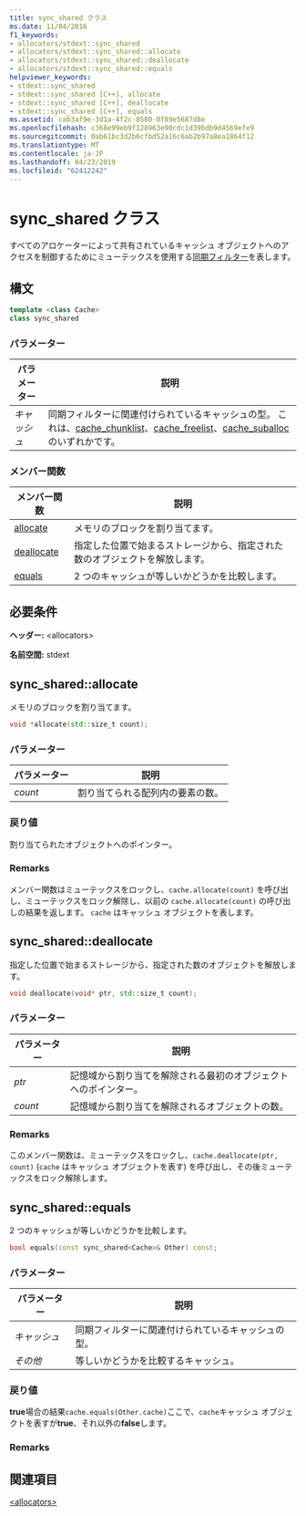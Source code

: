 ```yaml
---
title: sync_shared クラス
ms.date: 11/04/2016
f1_keywords:
- allocators/stdext::sync_shared
- allocators/stdext::sync_shared::allocate
- allocators/stdext::sync_shared::deallocate
- allocators/stdext::sync_shared::equals
helpviewer_keywords:
- stdext::sync_shared
- stdext::sync_shared [C++], allocate
- stdext::sync_shared [C++], deallocate
- stdext::sync_shared [C++], equals
ms.assetid: cab3af9e-3d1a-4f2c-8580-0f89e5687d8e
ms.openlocfilehash: c368e99eb9f128963e90cdc1d39bdb9d4569efe9
ms.sourcegitcommit: 0ab61bc3d2b6cfbd52a16c6ab2b97a8ea1864f12
ms.translationtype: MT
ms.contentlocale: ja-JP
ms.lasthandoff: 04/23/2019
ms.locfileid: "62412242"
---
```

# <a name="syncshared-class"></a>sync_shared クラス

すべてのアロケーターによって共有されているキャッシュ オブジェクトへのアクセスを制御するためにミューテックスを使用する[同期フィルター](../standard-library/allocators-header.md)を表します。

## <a name="syntax"></a>構文

```cpp
template <class Cache>
class sync_shared
```

### <a name="parameters"></a>パラメーター

|パラメーター|説明|
|---------------|-----------------|
|*キャッシュ*|同期フィルターに関連付けられているキャッシュの型。 これは、[cache_chunklist](../standard-library/cache-chunklist-class.md)、[cache_freelist](../standard-library/cache-freelist-class.md)、[cache_suballoc](../standard-library/cache-suballoc-class.md) のいずれかです。|

### <a name="member-functions"></a>メンバー関数

|メンバー関数|説明|
|-|-|
|[allocate](#allocate)|メモリのブロックを割り当てます。|
|[deallocate](#deallocate)|指定した位置で始まるストレージから、指定された数のオブジェクトを解放します。|
|[equals](#equals)|2 つのキャッシュが等しいかどうかを比較します。|

## <a name="requirements"></a>必要条件

**ヘッダー:** \<allocators>

**名前空間:** stdext

## <a name="allocate"></a>  sync_shared::allocate

メモリのブロックを割り当てます。

```cpp
void *allocate(std::size_t count);
```

### <a name="parameters"></a>パラメーター

|パラメーター|説明|
|---------------|-----------------|
|*count*|割り当てられる配列内の要素の数。|

### <a name="return-value"></a>戻り値

割り当てられたオブジェクトへのポインター。

### <a name="remarks"></a>Remarks

メンバー関数はミューテックスをロックし、`cache.allocate(count)` を呼び出し、ミューテックスをロック解除し、以前の `cache.allocate(count)` の呼び出しの結果を返します。 `cache` はキャッシュ オブジェクトを表します。

## <a name="deallocate"></a>  sync_shared::deallocate

指定した位置で始まるストレージから、指定された数のオブジェクトを解放します。

```cpp
void deallocate(void* ptr, std::size_t count);
```

### <a name="parameters"></a>パラメーター

|パラメーター|説明|
|---------------|-----------------|
|*ptr*|記憶域から割り当てを解除される最初のオブジェクトへのポインター。|
|*count*|記憶域から割り当てを解除されるオブジェクトの数。|

### <a name="remarks"></a>Remarks

このメンバー関数は、ミューテックスをロックし、`cache.deallocate(ptr, count)` (`cache` はキャッシュ オブジェクトを表す) を呼び出し、その後ミューテックスをロック解除します。

## <a name="equals"></a>  sync_shared::equals

2 つのキャッシュが等しいかどうかを比較します。

```cpp
bool equals(const sync_shared<Cache>& Other) const;
```

### <a name="parameters"></a>パラメーター

|パラメーター|説明|
|---------------|-----------------|
|*キャッシュ*|同期フィルターに関連付けられているキャッシュの型。|
|*その他*|等しいかどうかを比較するキャッシュ。|

### <a name="return-value"></a>戻り値

**true**場合の結果`cache.equals(Other.cache)`ここで、`cache`キャッシュ オブジェクトを表すが**true**、それ以外の**false**します。

### <a name="remarks"></a>Remarks

## <a name="see-also"></a>関連項目

[\<allocators>](../standard-library/allocators-header.md)<br/>
